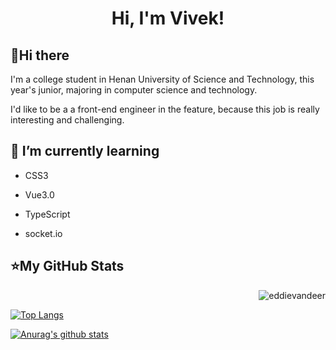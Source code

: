 <h1 align="center">Hi, I'm Vivek!</h1>

## 👋Hi there

I'm a college student in Henan University of Science and Technology, this year's junior, majoring in computer science and technology.

I'd like to be a a front-end engineer in the feature, because this job is really interesting and challenging.



## 🌱 I’m currently learning

- CSS3

- Vue3.0
- TypeScript
- socket.io



## ⭐My GitHub Stats
<p align="right"> <img src="https://komarev.com/ghpvc/?username=eddievandeer&label=Profile%20views&color=0e75b6&style=flat" alt="eddievandeer" /> </p>

[![Top Langs](https://github-readme-stats.vercel.app/api/top-langs/?username=eddievandeer&layout=compact)](https://github.com/anuraghazra/github-readme-stats)

[![Anurag's github stats](https://github-readme-stats.vercel.app/api?username=eddievandeer&show_icons=true)](https://github.com/anuraghazra/github-readme-stats)

<!--
**eddievandeer/eddievandeer** is a ✨ _special_ ✨ repository because its `README.md` (this file) appears on your GitHub profile.

Here are some ideas to get you started:

- 🔭 I’m currently working on ...
- 🌱 I’m currently learning ...
- 👯 I’m looking to collaborate on ...
- 🤔 I’m looking for help with ...
- 💬 Ask me about ...
- 📫 How to reach me: ...
- 😄 Pronouns: ...
- ⚡ Fun fact: ...
-->
